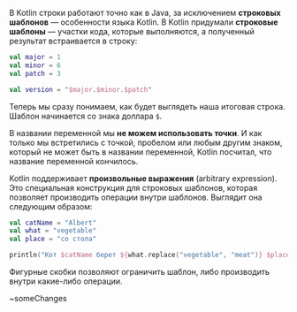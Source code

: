 В Kotlin строки работают точно как в Java, за исключением **строковых шаблонов** — особенности языка Kotlin.
В Kotlin придумали **строковые шаблоны** — участки кода, которые выполняются, а полученный результат встраивается в строку:

```Kotlin
val major = 1
val minor = 6
val patch = 3

val version = "$major.$minor.$patch" 
```

Теперь мы сразу понимаем, как будет выглядеть наша итоговая строка. Шаблон начинается со знака доллара `$`.

В названии переменной мы **не можем использовать точки**. И как только мы встретились с точкой, пробелом или любым другим знаком, который не может быть в названии переменной, Kotlin посчитал, что название переменной кончилось.

Kotlin поддерживает **произвольные выражения** (arbitrary expression). Это специальная конструкция для строковых шаблонов, которая позволяет производить операции внутри шаблонов. Выглядит она следующим образом:

```Kotlin
val catName = "Albert"
val what = "vegetable"
val place = "со стола"

println("Кот $catName берет ${what.replace("vegetable", "meat")} $place") 
```

Фигурные скобки позволяют ограничить шаблон, либо производить внутри какие-либо операции.

~someChanges